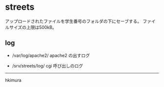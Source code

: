 # streets

アップロードされたファイルを学生番号のフォルダの下にセーブする。
ファイルサイズの上限は500kB。

## log

* /var/log/apache2/
  apache2 の出すログ

* /srv/streets/log/
  cgi 呼び出しのログ

---
hkimura
